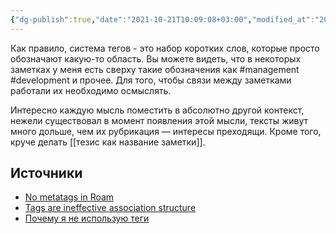 ```yaml
---
{"dg-publish":true,"date":"2021-10-21T10:09:08+03:00","modified_at":"2022-05-07T21:03:40+03:00","permalink":"/tegi-neeffektivnaya-sistema/","dgHomeLink":false,"dgPassFrontmatter":true}
---
```



Как правило, система тегов - это набор коротких слов, которые просто обозначают какую-то область.
Вы можете видеть, что в некоторых заметках у меня есть сверху такие обозначения как #management #development и прочее.
Для того, чтобы связи между заметками работали их необходимо осмыслять.

Интересно каждую мысль поместить в абсолютно другой контекст, нежели существовал в момент появления этой мысли, тексты живут много дольше, чем их рубрикация — интересы преходящи.
Кроме того, круче делать [[тезис как название заметки]].

## Источники

- [No metatags in Roam](https://davidcrandallwrites.com/the-case-against-metadata-tagging-in-roam/)
- [Tags are ineffective association structure](https://notes.andymatuschak.org/z3MzhvmesiD2htMaEFQJif7gJgyaHAQvKH49Z)
- [Почему я не использую теги](https://ailev.livejournal.com/715272.html)

